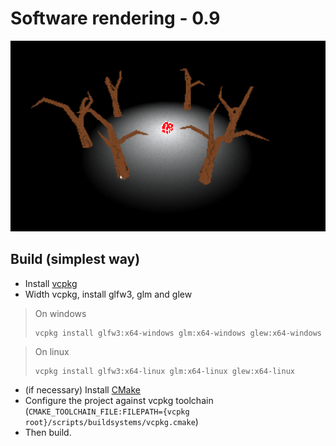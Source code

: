 # Software rendering - 0.9

![texte alt](./res/result.png "Résultat screenshot")

## Build (simplest way)

* Install [vcpkg](https://github.com/microsoft/vcpkg)
* Width vcpkg, install glfw3, glm and glew
 
> On windows
> ```
> vcpkg install glfw3:x64-windows glm:x64-windows glew:x64-windows
> ```

> On linux
> ```
> vcpkg install glfw3:x64-linux glm:x64-linux glew:x64-linux
> ```

* (if necessary) Install [CMake](https://cmake.org/)
* Configure the project against vcpkg toolchain (`CMAKE_TOOLCHAIN_FILE:FILEPATH={vcpkg root}/scripts/buildsystems/vcpkg.cmake`)
* Then build.